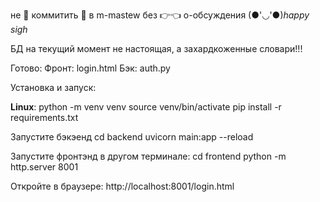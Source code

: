 не 🥺 коммитить 🥰 в m-mastew без 👉👈 о-обсуждения (●'◡'●)*happy sigh*

БД на текущий момент не настоящая, а захардкоженные словари!!!

Готово:
  Фронт:
    login.html
  Бэк:
    auth.py

Установка и запуск:

**Linux**:
python -m venv venv
source venv/bin/activate
pip install -r requirements.txt


Запустите бэкэенд
cd backend
uvicorn main:app --reload

Запустите фронтэнд в другом терминале:
cd frontend
python -m http.server 8001

Откройте в браузере:
http://localhost:8001/login.html

